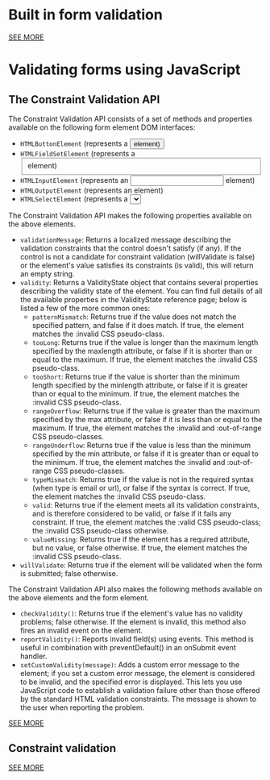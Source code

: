 # Built in form validation

[SEE MORE](https://developer.mozilla.org/en-US/docs/Learn/Forms/Form_validation#using_built-in_form_validation)

# Validating forms using JavaScript

## The Constraint Validation API

The Constraint Validation API consists of a set of methods and properties available on the following form element DOM interfaces:
- `HTMLButtonElement` (represents a <button> element)
- `HTMLFieldSetElement` (represents a <fieldset> element)
- `HTMLInputElement` (represents an <input> element)
- `HTMLOutputElement` (represents an <output> element)
- `HTMLSelectElement` (represents a <select> element)

The Constraint Validation API makes the following properties available on the above elements.
- `validationMessage`: Returns a localized message describing the validation constraints that the control doesn't satisfy (if any). If the control is not a candidate for constraint validation (willValidate is false) or the element's value satisfies its constraints (is valid), this will return an empty string.
- `validity`: Returns a ValidityState object that contains several properties describing the validity state of the element. You can find full details of all the available properties in the ValidityState reference page; below is listed a few of the more common ones:
  - `patternMismatch`: Returns true if the value does not match the specified pattern, and false if it does match. If true, the element matches the :invalid CSS pseudo-class.
  - `tooLong`: Returns true if the value is longer than the maximum length specified by the maxlength attribute, or false if it is shorter than or equal to the maximum. If true, the element matches the :invalid CSS pseudo-class.
  - `tooShort`: Returns true if the value is shorter than the minimum length specified by the minlength attribute, or false if it is greater than or equal to the minimum. If true, the element matches the :invalid CSS pseudo-class.
  - `rangeOverflow`: Returns true if the value is greater than the maximum specified by the max attribute, or false if it is less than or equal to the maximum. If true, the element matches the :invalid and :out-of-range CSS pseudo-classes.
  - `rangeUnderflow`: Returns true if the value is less than the minimum specified by the min attribute, or false if it is greater than or equal to the minimum. If true, the element matches the :invalid and :out-of-range CSS pseudo-classes.
  - `typeMismatch`: Returns true if the value is not in the required syntax (when type is email or url), or false if the syntax is correct. If true, the element matches the :invalid CSS pseudo-class.
  - `valid`: Returns true if the element meets all its validation constraints, and is therefore considered to be valid, or false if it fails any constraint. If true, the element matches the :valid CSS pseudo-class; the :invalid CSS pseudo-class otherwise.
  - `valueMissing`: Returns true if the element has a required attribute, but no value, or false otherwise. If true, the element matches the :invalid CSS pseudo-class.
- `willValidate`: Returns true if the element will be validated when the form is submitted; false otherwise.

The Constraint Validation API also makes the following methods available on the above elements and the form element.
- `checkValidity()`: Returns true if the element's value has no validity problems; false otherwise. If the element is invalid, this method also fires an invalid event on the element.
- `reportValidity()`: Reports invalid field(s) using events. This method is useful in combination with preventDefault() in an onSubmit event handler.
- `setCustomValidity(message)`: Adds a custom error message to the element; if you set a custom error message, the element is considered to be invalid, and the specified error is displayed. This lets you use JavaScript code to establish a validation failure other than those offered by the standard HTML validation constraints. The message is shown to the user when reporting the problem.

[SEE MORE](https://developer.mozilla.org/en-US/docs/Learn/Forms/Form_validation#validating_forms_using_javascript)

## Constraint validation

[SEE MORE](https://developer.mozilla.org/en-US/docs/Web/HTML/Constraint_validation#constraint_combining_several_fields_postal_code_validation)